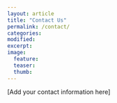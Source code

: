```yaml
---
layout: article
title: "Contact Us"
permalink: /contact/
categories: 
modified:
excerpt:
image:
  feature:
  teaser:
  thumb:
---
```


[Add your contact information here]
